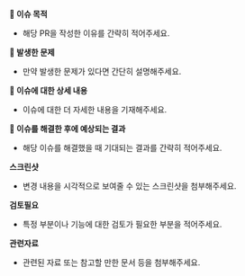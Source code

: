 **🎯 이슈 목적**

- 해당 PR을 작성한 이유를 간략히 적어주세요.

**🚨 발생한 문제**

- 만약 발생한 문제가 있다면 간단히 설명해주세요.

**📝 이슈에 대한 상세 내용**

- 이슈에 대한 더 자세한 내용을 기재해주세요.

**🌟 이슈를 해결한 후에 예상되는 결과**

- 해당 이슈를 해결했을 때 기대되는 결과를 간략히 적어주세요.

**스크린샷**

- 변경 내용을 시각적으로 보여줄 수 있는 스크린샷을 첨부해주세요.

**검토필요**

- 특정 부분이나 기능에 대한 검토가 필요한 부분을 적어주세요.

**관련자료**

- 관련된 자료 또는 참고할 만한 문서 등을 첨부해주세요.
